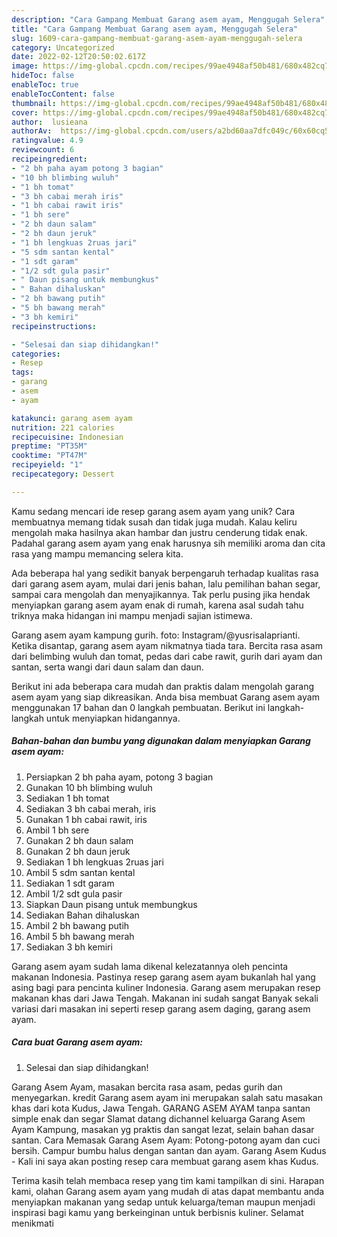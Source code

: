 ```yaml
---
description: "Cara Gampang Membuat Garang asem ayam, Menggugah Selera"
title: "Cara Gampang Membuat Garang asem ayam, Menggugah Selera"
slug: 1609-cara-gampang-membuat-garang-asem-ayam-menggugah-selera
category: Uncategorized
date: 2022-02-12T20:50:02.617Z
image: https://img-global.cpcdn.com/recipes/99ae4948af50b481/680x482cq70/garang-asem-ayam-foto-resep-utama.jpg
hideToc: false
enableToc: true
enableTocContent: false
thumbnail: https://img-global.cpcdn.com/recipes/99ae4948af50b481/680x482cq70/garang-asem-ayam-foto-resep-utama.jpg
cover: https://img-global.cpcdn.com/recipes/99ae4948af50b481/680x482cq70/garang-asem-ayam-foto-resep-utama.jpg
author:  lusieana
authorAv:  https://img-global.cpcdn.com/users/a2bd60aa7dfc049c/60x60cq50/avatar.jpg
ratingvalue: 4.9
reviewcount: 6
recipeingredient:
- "2 bh paha ayam potong 3 bagian"
- "10 bh blimbing wuluh"
- "1 bh tomat"
- "3 bh cabai merah iris"
- "1 bh cabai rawit iris"
- "1 bh sere"
- "2 bh daun salam"
- "2 bh daun jeruk"
- "1 bh lengkuas 2ruas jari"
- "5 sdm santan kental"
- "1 sdt garam"
- "1/2 sdt gula pasir"
- " Daun pisang untuk membungkus"
- " Bahan dihaluskan"
- "2 bh bawang putih"
- "5 bh bawang merah"
- "3 bh kemiri"
recipeinstructions:

- "Selesai dan siap dihidangkan!"
categories:
- Resep
tags:
- garang
- asem
- ayam

katakunci: garang asem ayam 
nutrition: 221 calories
recipecuisine: Indonesian
preptime: "PT35M"
cooktime: "PT47M"
recipeyield: "1"
recipecategory: Dessert

---
```



Kamu sedang mencari ide resep garang asem ayam yang unik? Cara membuatnya memang tidak susah dan tidak juga mudah. Kalau keliru mengolah maka hasilnya akan hambar dan justru cenderung tidak enak. Padahal garang asem ayam yang enak harusnya sih memiliki aroma dan cita rasa yang mampu memancing selera kita.


Ada beberapa hal yang sedikit banyak berpengaruh terhadap kualitas rasa dari garang asem ayam, mulai dari jenis bahan, lalu pemilihan bahan segar, sampai cara mengolah dan menyajikannya. Tak perlu pusing jika hendak menyiapkan garang asem ayam enak di rumah, karena asal sudah tahu triknya maka hidangan ini mampu menjadi sajian istimewa.

Garang asem ayam kampung gurih. foto: Instagram/@yusrisalaprianti. Ketika disantap, garang asem ayam nikmatnya tiada tara. Bercita rasa asam dari belimbing wuluh dan tomat, pedas dari cabe rawit, gurih dari ayam dan santan, serta wangi dari daun salam dan daun.


Berikut ini ada beberapa cara mudah dan praktis dalam mengolah garang asem ayam yang siap dikreasikan. Anda bisa membuat Garang asem ayam menggunakan 17 bahan dan 0 langkah pembuatan. Berikut ini langkah-langkah untuk menyiapkan hidangannya.

<!--inarticleads1-->

##### Bahan-bahan dan bumbu yang digunakan dalam menyiapkan Garang asem ayam:

1. Persiapkan 2 bh paha ayam, potong 3 bagian
1. Gunakan 10 bh blimbing wuluh
1. Sediakan 1 bh tomat
1. Sediakan 3 bh cabai merah, iris
1. Gunakan 1 bh cabai rawit, iris
1. Ambil 1 bh sere
1. Gunakan 2 bh daun salam
1. Gunakan 2 bh daun jeruk
1. Sediakan 1 bh lengkuas 2ruas jari
1. Ambil 5 sdm santan kental
1. Sediakan 1 sdt garam
1. Ambil 1/2 sdt gula pasir
1. Siapkan  Daun pisang untuk membungkus
1. Sediakan  Bahan dihaluskan
1. Ambil 2 bh bawang putih
1. Ambil 5 bh bawang merah
1. Sediakan 3 bh kemiri


Garang asem ayam sudah lama dikenal kelezatannya oleh pencinta makanan Indonesia. Pastinya resep garang asem ayam bukanlah hal yang asing bagi para pencinta kuliner Indonesia. Garang asem merupakan resep makanan khas dari Jawa Tengah. Makanan ini sudah sangat Banyak sekali variasi dari masakan ini seperti resep garang asem daging, garang asem ayam. 

<!--inarticleads2-->

##### Cara buat Garang asem ayam:


1. Selesai dan siap dihidangkan!

Garang Asem Ayam, masakan bercita rasa asam, pedas gurih dan menyegarkan. kredit Garang asem ayam ini merupakan salah satu masakan khas dari kota Kudus, Jawa Tengah. GARANG ASEM AYAM tanpa santan simple enak dan segar Slamat datang dichannel keluarga Garang Asem Ayam Kampung, masakan yg praktis dan sangat lezat, selain bahan dasar santan. Cara Memasak Garang Asem Ayam: Potong-potong ayam dan cuci bersih. Campur bumbu halus dengan santan dan ayam. Garang Asem Kudus - Kali ini saya akan posting resep cara membuat garang asem khas Kudus. 

Terima kasih telah membaca resep yang tim kami tampilkan di sini. Harapan kami, olahan Garang asem ayam yang mudah di atas dapat membantu anda menyiapkan makanan yang sedap untuk keluarga/teman maupun menjadi inspirasi bagi kamu yang berkeinginan untuk berbisnis kuliner. Selamat menikmati
